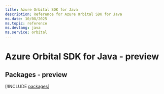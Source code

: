 ```yaml
---
title: Azure Orbital SDK for Java
description: Reference for Azure Orbital SDK for Java
ms.date: 10/08/2025
ms.topic: reference
ms.devlang: java
ms.service: orbital
---
```

# Azure Orbital SDK for Java - preview
## Packages - preview
[!INCLUDE [packages](orbital-index.md)]